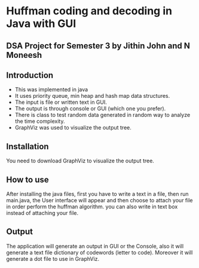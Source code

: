 # Huffman coding and decoding in Java with GUI
## DSA Project for Semester 3 by Jithin John and N Moneesh


## Introduction

- This was implemented in java
- It uses priority queue, min heap and hash map data structures.
- The input is file or written text in GUI.
- The output is through console or GUI (which one you prefer).
- There is class to test random data generated in random way to analyze the time complexity.
- GraphViz was used to visualize the output tree.

## Installation

You need to download GraphViz to visualize the output tree.


## How to use

After installing the java files, first you have to write a text in a file, then run main.java, 
the User interface will appear and then choose to attach your file in order perform the huffman algorithm. 
you can also write in text box instead of attaching your file.

## Output
The application will generate an output in GUI or the Console, also it will generate a text file dictionary of codewords (letter to code).
Moreover it will generate a dot file to use in GraphViz.
